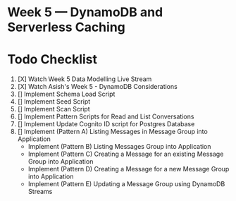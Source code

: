 # Week 5 — DynamoDB and Serverless Caching

# Todo Checklist 

1. [X] Watch Week 5 Data Modelling Live Stream 
2. [X] Watch Asish's Week 5 - DynamoDB Considerations 
3. [] Implement Schema Load Script 
4. [] Implement Seed Script 
5. [] Implement Scan Script 
6. [] Implement Pattern Scripts for Read and List Conversations 
7. [] Implement Update Cognito ID script for Postgres Database 
8. [] Implement (Pattern A) Listing Messages in Message Group into Application
    - Implement (Pattern B) Listing Messages Group into Application
    - Implement (Pattern C) Creating a Message for an existing Message Group into Application
    - Implement (Pattern D) Creating a Message for a new Message Group into Application
    - Implement (Pattern E) Updating a Message Group using DynamoDB Streams